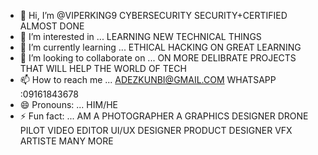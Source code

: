 - 👋 Hi, I’m @VIPERKING9 CYBERSECURITY SECURITY+CERTIFIED ALMOST DONE
- 👀 I’m interested in ... LEARNING NEW TECHNICAL THINGS
- 🌱 I’m currently learning ... ETHICAL HACKING ON GREAT LEARNING
- 💞️ I’m looking to collaborate on ... ON MORE DELIBRATE PROJECTS THAT WILL HELP THE WORLD OF TECH
- 📫 How to reach me ... ADEZKUNBI@GMAIL.COM WHATSAPP :09161843678
- 😄 Pronouns: ... HIM/HE
- ⚡ Fun fact: ... AM A PHOTOGRAPHER A GRAPHICS DESIGNER DRONE PILOT VIDEO EDITOR UI/UX DESIGNER PRODUCT DESIGNER VFX ARTISTE MANY MORE

<!---
VIPERKING9/VIPERKING9 is a ✨ special ✨ repository because its `README.md` (this file) appears on your GitHub profile.
You can click the Preview link to take a look at your changes.
--->

